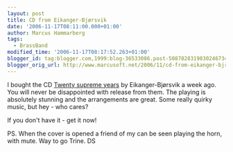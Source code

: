 ```yaml
---
layout: post
title: CD from Eikanger-Bjørsvik
date: '2006-11-17T08:11:00.000+01:00'
author: Marcus Hammarberg
tags:
  - BrassBand
modified_time: '2006-11-17T08:17:52.263+01:00'
blogger_id: tag:blogger.com,1999:blog-36533086.post-5087828319830246734
blogger_orig_url: http://www.marcusoft.net/2006/11/cd-from-eikanger-bjrsvik.html
---
```


I
bought the CD [Twenty supreme
years](http://www.4barsrest.com/shopping/cd_detail.asp?id=586) by
Eikanger-Bjørsvik a week ago. You will never be disappointed with
release from them. The playing is absolutely stunning and the
arrangements are great. Some really quirky music, but hey - who cares?

If you don't have it - get it now!

PS. When the cover is opened a friend of my can be seen playing the
horn, with mute. Way to go Trine.
DS
